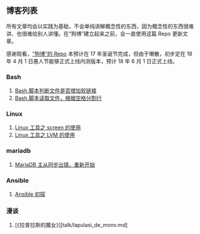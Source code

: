 ## 博客列表

所有文章均会以实践为基础，不会单纯讲解概念性的东西，因为概念性的东西很难讲、也很难给别人讲懂。在“狗博”建立起来之前，会一直使用这篇 Repo 更新文章。

感谢观看，[“狗博”的 Repo](https://github.com/dblogcorp) 本预计在 17 年圣诞节完成，但由于懒散，初步定在 18 年 4 月 1 日愚人节能够正式上线内测版本，预计 18 年 6 月 1 日正式上线。

### Bash
1. [Bash 脚本判断文件是否增加软链接](bash/bash_judge_ln.md)
2. [Bash 脚本读取文件，根据空格分割行](bash/read_file_space_split.md)

### Linux
1. [Linux 工具之 screen 的使用](linux/screen.md)
2. [Linux 工具之 LVM 的使用](linux/lvm_use.md)

### mariadb
1. [MariaDB 主从同步出错，重新开始](mariadb/percona_re_sync.md)

### Ansible
1. [Ansible 初探](ansible/first.md)

### 漫谈
1. [《拉普拉斯的魔女》][talk/lapulasi_de_monv.md]
